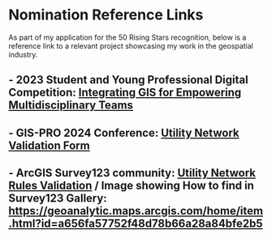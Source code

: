 # Nomination Reference Links
As part of my application for the 50 Rising Stars recognition, below is a reference link to a relevant project showcasing my work in the geospatial industry.
## - 2023 Student and Young Professional Digital Competition: [Integrating GIS for Empowering Multidisciplinary Teams](https://www.youtube.com/watch?v=AfldSTAMmvU)
## - GIS-PRO 2024 Conference: [Utility Network Validation Form](https://gispro2024.sched.com/event/1dkIu/creating-designs-and-tools-to-enhance-user-engagement)
## - ArcGIS Survey123 community: [Utility Network Rules Validation](https://survey123.maps.arcgis.com/home/item.html?id=49d126c346684a85ba25b6a7d0e88760) / Image showing How to find in Survey123 Gallery: https://geoanalytic.maps.arcgis.com/home/item.html?id=a656fa57752f48d78b66a28a84bfe2b5

